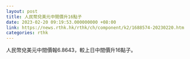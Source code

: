 ```yaml
---
layout: post
title: 人民幣兌美元中間價升16點子
date: 2023-02-20 09:19:53.000000000 +08:00
link: https://news.rthk.hk/rthk/ch/component/k2/1688574-20230220.htm
categories: rthk
---
```


人民幣兌美元中間價報6.8643，較上日中間價升16點子。
